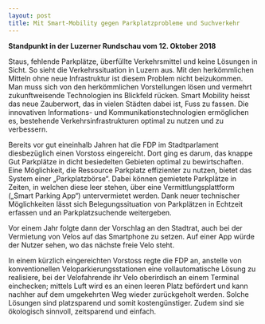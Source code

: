 ```yaml
---
layout: post
title: Mit Smart-Mobility gegen Parkplatzprobleme und Suchverkehr
---
```


**Standpunkt in der Luzerner Rundschau vom 12. Oktober 2018**

Staus, fehlende Parkplätze, überfüllte Verkehrsmittel und keine Lösungen in Sicht. So sieht die Verkehrssituation in Luzern aus. Mit den herkömmlichen Mitteln ohne neue Infrastruktur ist diesem Problem nicht beizukommen. Man muss sich von den herkömmlichen Vorstellungen lösen und vermehrt zukunftweisende Technologien ins Blickfeld rücken. Smart Mobility heisst das neue Zauberwort, das in vielen Städten dabei ist, Fuss zu fassen. Die innovativen Informations- und Kommunikationstechnologien ermöglichen es, bestehende Verkehrsinfrastrukturen optimal zu nutzen und zu verbessern.

Bereits vor gut eineinhalb Jahren hat die FDP im Stadtparlament diesbezüglich einen Vorstoss eingereicht. Dort ging es darum, das knappe Gut Parkplätze in dicht besiedelten Gebieten optimal zu bewirtschaften. Eine Möglichkeit, die Ressource Parkplatz effizienter zu nutzen, bietet das System einer „Parkplatzbörse“. Dabei können gemietete Parkplätze in Zeiten, in welchen diese leer stehen, über eine Vermittlungsplattform („Smart Parking App“) untervermietet werden. Dank neuer technischer Möglichkeiten lässt sich Belegungssituation von Parkplätzen in Echtzeit erfassen und an Parkplatzsuchende weitergeben.

Vor einem Jahr folgte dann der Vorschlag an den Stadtrat, auch bei der Vermietung von Velos auf das Smartphone zu setzen. Auf einer App würde der Nutzer sehen, wo das nächste freie Velo steht.

In einem kürzlich eingereichten Vorstoss regte die FDP an, anstelle von konventionellen Veloparkierungsstationen eine vollautomatische Lösung zu realisiere, bei der Velofahrende ihr Velo oberirdisch an einem Terminal einchecken; mittels Luft wird es an einen leeren Platz befördert und kann nachher auf dem umgekehrten Weg wieder zurückgeholt werden.
Solche Lösungen sind platzsparend und somit kostengünstiger. Zudem sind sie ökologisch sinnvoll, zeitsparend und einfach.


